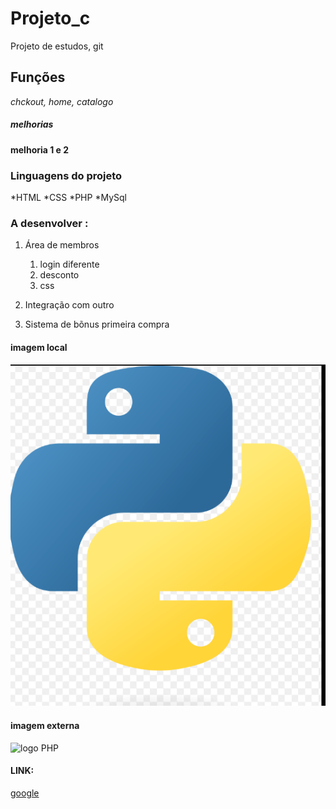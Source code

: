 # **Projeto_c**
Projeto de estudos, git 
## Funções 
*chckout, home, catalogo*
##### melhorias
**melhoria 1 e 2**

### Linguagens do projeto

*HTML
*CSS
*PHP
*MySql

### A desenvolver :

1. Área de membros
    1. login diferente 
    2. desconto 
    3. css

2. Integração com outro
3. Sistema de bõnus primeira compra


#### imagem local 

![Lofgo do Python](img/image.png)

#### imagem externa 
![logo PHP](https://upload.wikimedia.org/wikipedia/commons/2/27/PHP-logo.svg)

#### LINK:
[google](https://www.google.com.br/maps/preview)